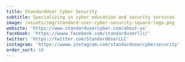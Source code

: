 ```yaml
---
title: StandardUser Cyber Security
subtitle: Specializing in cyber education and security services
image: /assets/img/standard-user-cyber-security-square-logo.png
website: 'https://www.standardusercyber.com/about-us'
facebook: 'https://wwww.facebook.com/standarduserllc/'
twitter: 'https://twitter.com/StandardUserLLC'
instagram: 'https://wwww.instagram.com/standardusercybersecurity'
order_sort: 10
---
```


